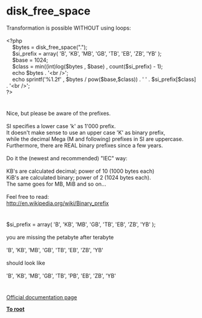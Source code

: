 # disk_free_space




<div class="phpcode"><span class="html">
Transformation is possible WITHOUT using loops:<br><br><span class="default">&lt;?php <br>&#xA0; &#xA0; $bytes </span><span class="keyword">= </span><span class="default">disk_free_space</span><span class="keyword">(</span><span class="string">&quot;.&quot;</span><span class="keyword">); <br>&#xA0; &#xA0; </span><span class="default">$si_prefix </span><span class="keyword">= array( </span><span class="string">&apos;B&apos;</span><span class="keyword">, </span><span class="string">&apos;KB&apos;</span><span class="keyword">, </span><span class="string">&apos;MB&apos;</span><span class="keyword">, </span><span class="string">&apos;GB&apos;</span><span class="keyword">, </span><span class="string">&apos;TB&apos;</span><span class="keyword">, </span><span class="string">&apos;EB&apos;</span><span class="keyword">, </span><span class="string">&apos;ZB&apos;</span><span class="keyword">, </span><span class="string">&apos;YB&apos; </span><span class="keyword">);<br>&#xA0; &#xA0; </span><span class="default">$base </span><span class="keyword">= </span><span class="default">1024</span><span class="keyword">;<br>&#xA0; &#xA0; </span><span class="default">$class </span><span class="keyword">= </span><span class="default">min</span><span class="keyword">((int)</span><span class="default">log</span><span class="keyword">(</span><span class="default">$bytes </span><span class="keyword">, </span><span class="default">$base</span><span class="keyword">) , </span><span class="default">count</span><span class="keyword">(</span><span class="default">$si_prefix</span><span class="keyword">) - </span><span class="default">1</span><span class="keyword">);<br>&#xA0; &#xA0; echo </span><span class="default">$bytes </span><span class="keyword">. </span><span class="string">&apos;&lt;br /&gt;&apos;</span><span class="keyword">;<br>&#xA0; &#xA0; echo </span><span class="default">sprintf</span><span class="keyword">(</span><span class="string">&apos;%1.2f&apos; </span><span class="keyword">, </span><span class="default">$bytes </span><span class="keyword">/ </span><span class="default">pow</span><span class="keyword">(</span><span class="default">$base</span><span class="keyword">,</span><span class="default">$class</span><span class="keyword">)) . </span><span class="string">&apos; &apos; </span><span class="keyword">. </span><span class="default">$si_prefix</span><span class="keyword">[</span><span class="default">$class</span><span class="keyword">] . </span><span class="string">&apos;&lt;br /&gt;&apos;</span><span class="keyword">;<br></span><span class="default">?&gt;</span>
</span>
</div>
  

#


<div class="phpcode"><span class="html">
Nice, but please be aware of the prefixes.<br><br>SI specifies a lower case &apos;k&apos; as 1&apos;000 prefix.<br>It doesn&apos;t make sense to use an upper case &apos;K&apos; as binary prefix,<br>while the decimal Mega (M and following) prefixes in SI are uppercase.<br>Furthermore, there are REAL binary prefixes since a few years.<br><br>Do it the (newest and recommended) &quot;IEC&quot; way:<br><br>KB&apos;s are calculated decimal; power of 10 (1000 bytes each)<br>KiB&apos;s are calculated binary; power of 2 (1024 bytes each).<br>The same goes for MB, MiB and so on...<br><br>Feel free to read:<br><a href="http://en.wikipedia.org/wiki/Binary_prefix" rel="nofollow" target="_blank">http://en.wikipedia.org/wiki/Binary_prefix</a></span>
</div>
  

#


<div class="phpcode"><span class="html">
$si_prefix = array( &apos;B&apos;, &apos;KB&apos;, &apos;MB&apos;, &apos;GB&apos;, &apos;TB&apos;, &apos;EB&apos;, &apos;ZB&apos;, &apos;YB&apos; );<br><br>you are missing the petabyte after terabyte<br><br> &apos;B&apos;, &apos;KB&apos;, &apos;MB&apos;, &apos;GB&apos;, &apos;TB&apos;, &apos;EB&apos;, &apos;ZB&apos;, &apos;YB&apos; <br><br>should look like<br><br> &apos;B&apos;, &apos;KB&apos;, &apos;MB&apos;, &apos;GB&apos;, &apos;TB&apos;, &apos;PB&apos;, &apos;EB&apos;, &apos;ZB&apos;, &apos;YB&apos;</span>
</div>
  

#

[Official documentation page](https://www.php.net/manual/en/function.disk-free-space.php)

**[To root](/README.md)**